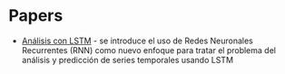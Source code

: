# Papers

- [Análisis con LSTM](../Analisis_con_LSTM.pdf) - se introduce el uso de Redes Neuronales Recurrentes (RNN) como nuevo enfoque para tratar el problema del análisis y predicción de series temporales usando LSTM

